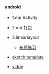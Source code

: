 #### android
* 1.md Activity
* 2.md 打包
* 3.linearlayout
  * [布局练习](https://www.sketchappsources.com/resources/source-image/login-and-registration-ui-partha-chakraborty.png)
  

* [sketch template](https://www.sketchappsources.com/)
* [vidoe](https://drive.google.com/drive/u/2/folders/1y68fy1XaTCduyCZ_ZgVkR1RhzPgQTIT8)
